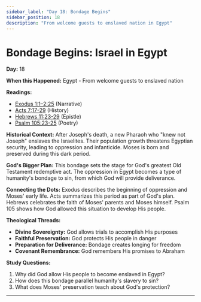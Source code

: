 ```yaml
---
sidebar_label: "Day 18: Bondage Begins"
sidebar_position: 18
description: "From welcome guests to enslaved nation in Egypt"
---
```


# Bondage Begins: Israel in Egypt

**Day:** 18

**When this Happened:** Egypt - From welcome guests to enslaved nation

**Readings:**
 - [Exodus 1:1–2:25](https://www.biblegateway.com/passage/?search=Exodus+1%3A1-2%3A25&version=ESV) (Narrative)
 - [Acts 7:17-29](https://www.biblegateway.com/passage/?search=Acts+7%3A17-29&version=ESV) (History)
 - [Hebrews 11:23-29](https://www.biblegateway.com/passage/?search=Hebrews+11%3A23-29&version=ESV) (Epistle)
 - [Psalm 105:23-25](https://www.biblegateway.com/passage/?search=Psalm+105%3A23-25&version=ESV) (Poetry)

**Historical Context:** After Joseph's death, a new Pharaoh who "knew not Joseph" enslaves the Israelites. Their population growth threatens Egyptian security, leading to oppression and infanticide. Moses is born and preserved during this dark period.

**God's Bigger Plan:** This bondage sets the stage for God's greatest Old Testament redemptive act. The oppression in Egypt becomes a type of humanity's bondage to sin, from which God will provide deliverance.

**Connecting the Dots:** Exodus describes the beginning of oppression and Moses' early life. Acts summarizes this period as part of God's plan. Hebrews celebrates the faith of Moses' parents and Moses himself. Psalm 105 shows how God allowed this situation to develop His people.

****Theological Threads:****
- **Divine Sovereignty:** God allows trials to accomplish His purposes
- **Faithful Preservation:** God protects His people in danger
- **Preparation for Deliverance:** Bondage creates longing for freedom
- **Covenant Remembrance:** God remembers His promises to Abraham

**Study Questions:**
1. Why did God allow His people to become enslaved in Egypt?
2. How does this bondage parallel humanity's slavery to sin?
3. What does Moses' preservation teach about God's protection?

---
